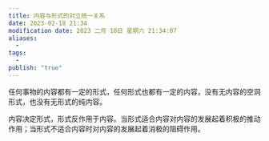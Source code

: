 ```yaml
---
title: 内容与形式的对立统一关系
date: 2023-02-18 21:34
modification date: 2023 二月 18日 星期六 21:34:07
aliases:
  - 
tags:
  - 
publish: "true"
---
```


任何事物的内容都有一定的形式，任何形式也都有一定的内容，没有无内容的空洞形式，也没有无形式的纯内容。

内容决定形式，形式反作用于内容。当形式适合内容对内容的发展起着积极的推动作用；当形式不适合内容时对内容的发展起着消极的阻碍作用。